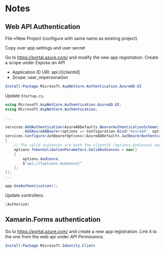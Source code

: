﻿# Notes

## Web API Authentication

File->New Project (configure with same name as existing project)

Copy over app settings and user secret

Go to <https://portal.azure.com/> and modify the new app registration. 
Create a scope under *Expose an API*

- Application ID URI: api://[clientId]
- Scope: user_impersonation

```powershell
Install-Package Microsoft.AspNetCore.Authentication.AzureAD.UI
```

Update `Startup.cs`.

```csharp
using Microsoft.AspNetCore.Authentication.AzureAD.UI;
using Microsoft.AspNetCore.Authentication;

...

services.AddAuthentication(AzureADDefaults.BearerAuthenticationScheme)
        .AddAzureADBearer(options => Configuration.Bind("AzureAd", options));
services.Configure<JwtBearerOptions>(AzureADDefaults.JwtBearerAuthenticationScheme, options =>
{
    // The valid audiences are both the clientId (options.Audience) and api://{clientId}
    options.TokenValidationParameters.ValidAudiences = new[]
    {
        options.Audience,
        $"api://{options.Audience}"
    };
});
...

app.UseAuthentication();
```

Update controllers:

```csharp
[Authorize]
```

## Xamarin.Forms authentication

Go to <https://portal.azure.com/> and create a new app registration. 
Link it to the one from the web api under *API Permissions*.

```powershell
Install-Package Microsoft.Identity.Client
```
